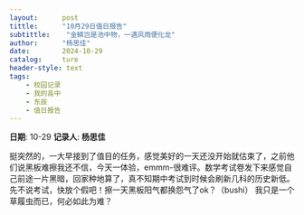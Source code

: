```yaml
---
layout:      post
tittle:      "10月29日值日报告"
subtittle:    "金鳞岂是池中物，一遇风雨便化龙"
author:      "杨思佳"
date:        2024-10-29
catalog:     ture
header-style: text
tags: 
    - 校园记录
    - 我的高中
    - 东辰
    - 值日报告
---
```


**日期**: 10-29
**记录人**: **杨思佳**

挺突然的，一大早接到了值目的任务，感觉美好的一天还没开始就估束了，之前他们说黑板难擦我还不信，今天一体验，emmm-很难评。数学考试卷发下来感觉自己前途一片黑暗，回家种地算了，真不知期中考试到时候会刷新几科的历史新低。先不说考试，快放个假吧！擦一天黑板阳气都换怨气了ok？（bushi）
我只是一个草履虫而已，何必如此为难？
